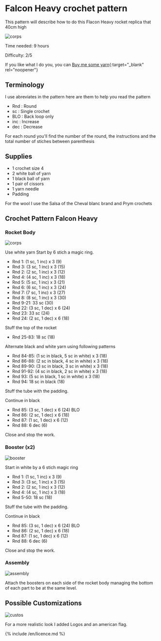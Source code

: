 # Falcon Heavy crochet pattern

This pattern will describe how to do this Flacon Heavy rocket replica that 40cm high

![corps](/inuit_crochet/media/patterns/falconheavy/fusee.jpg)

Time needed: 9 hours

Difficulty: 2/5

If you like what I do you, you can [Buy me some yarn](https://buymeacoffee.com/inuitcrochet){:target="_blank" rel="noopener"}

## Terminology

I use abreviates in the pattern here are them to help you read the pattern

* Rnd : Round
* sc : Single crochet
* BLO : Back loop only
* inc : Increase
* dec : Decrease

For each round you'll find the number of the round, the instructions and the total number of stiches between parenthesis

## Supplies

* 1 crochet size 4
* 2 white ball of yarn
* 1 black ball of yarn
* 1 pair of cissors
* 1 yarn needle
* Padding

For the wool I use the Salsa of the Cheval blanc brand and Prym crochets

## Crochet Pattern Falcon Heavy 

### Rocket Body 

![corps](/inuit_crochet/media/patterns/falconheavy/corps.jpg)

Use white yarn
Start by 6 stich a magic ring.

* Rnd 1: (1 sc, 1 inc) x 3 (9)
* Rnd 3: (3 sc, 1 inc) x 3 (15)
* Rnd 2: (2 sc, 1 inc) x 3 (12)
* Rnd 4: (4 sc, 1 inc) x 3 (18)
* Rnd 5: (5 sc, 1 inc) x 3 (21)
* Rnd 6: (6 sc, 1 inc) x 3 (24)
* Rnd 7: (7 sc, 1 inc) x 3 (27)
* Rnd 8: (8 sc, 1 inc) x 3 (30)
* Rnd 9-21: 33 sc (30)
* Rnd 22: (3 sc, 1 dec) x 6 (24)
* Rnd 23: 33 sc (24)
* Rnd 24: (2 sc, 1 dec) x 6 (18)

Stuff the top of the rocket
* Rnd 25-83: 18 sc (18)

Alternate black and white yarn using following patterns
* Rnd 84-85: (1 sc in black, 5 sc in white) x 3 (18)
* Rnd 86-88: (2 sc in black, 4 sc in white) x 3 (18)
* Rnd 89-90: (3 sc in black, 3 sc in white) x 3 (18)
* Rnd 91-92: (4 sc in black, 2 sc in white) x 3 (18)
* Rnd 93: (5 sc in black, 1 sc in white) x 3 (18)
* Rnd 94: 18 sc in black (18)

Stuff the tube with the padding.

Continue in black
* Rnd 85: (3 sc, 1 dec) x 6 (24) BLO
* Rnd 86: (2 sc, 1 dec) x 6 (18)
* Rnd 87: (1 sc, 1 dec) x 6 (12)
* Rnd 88: 6 dec (6)

Close and stop the work.

### Booster (x2)

![booster](/inuit_crochet/media/patterns/falconheavy/booster.jpg)

Start in white by a 6 stich magic ring

* Rnd 1: (1 sc, 1 inc) x 3 (9)
* Rnd 3: (3 sc, 1 inc) x 3 (15)
* Rnd 2: (2 sc, 1 inc) x 3 (12)
* Rnd 4: (4 sc, 1 inc) x 3 (18)
* Rnd 5-50: 18 sc (18)

Stuff the tube with the padding.

Continue in black
* Rnd 85: (3 sc, 1 dec) x 6 (24) BLO
* Rnd 86: (2 sc, 1 dec) x 6 (18)
* Rnd 87: (1 sc, 1 dec) x 6 (12)
* Rnd 88: 6 dec (6)

Close and stop the work.

### Assembly

![assembly](/inuit_crochet/media/patterns/falconheavy/assemblage.jpg)

Attach the boosters on each side of the rocket body managing the bottom of each part to be at the same level.

## Possible Customizations

![custos](/inuit_crochet/media/patterns/falconheavy/custos.jpg)

For a more realistic look I added Logos and an american flag.

{% include /en/licence.md %}
